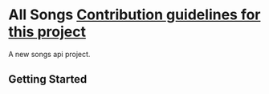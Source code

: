 # All Songs   [Contribution guidelines for this project](docs/CONTRIBUTING.md)

A new songs api project.

## Getting Started


